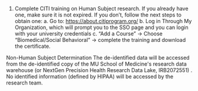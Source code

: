 1.	Complete CITI training on Human Subject research. If you already have one, make sure it is not expired. If you don’t, follow the next steps to obtain one: 
a.	Go to: https://about.citiprogram.org/
b.	Log in Through My Organization, which will prompt you to the SSO page and you can login with your university credentials
c.	“Add a Course”  -> Choose “Biomedical/Social Behavioral” -> complete the training and download the certificate. 

Non-Human Subject Determination
The de-identified data will be accessed from the de-identified copy of the MU School of Medicine's research data warehouse (or NextGen Precision Health Research Data Lake, IRB2072551) . No identified information (defined by HIPAA) will be accessed by the research team.

